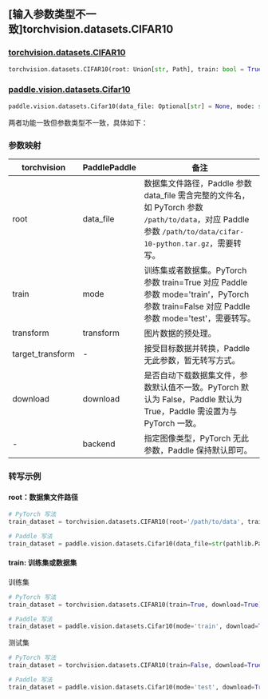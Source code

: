 ## [输入参数类型不一致]torchvision.datasets.CIFAR10

### [torchvision.datasets.CIFAR10](https://pytorch.org/vision/main/generated/torchvision.datasets.CIFAR10.html)

```python
torchvision.datasets.CIFAR10(root: Union[str, Path], train: bool = True, transform: Optional[Callable] = None, target_transform: Optional[Callable] = None, download: bool = False)
```

### [paddle.vision.datasets.Cifar10](https://www.paddlepaddle.org.cn/documentation/docs/zh/api/paddle/vision/datasets/Cifar10_cn.html)

```python
paddle.vision.datasets.Cifar10(data_file: Optional[str] = None, mode: str = 'train', transform: Optional[Callable] = None, download: bool = True, backend: Optional[str] = None)
```

两者功能一致但参数类型不一致，具体如下：

### 参数映射

| torchvision        | PaddlePaddle           | 备注                                                       |
| ---------------------- | --------------------- | ---------------------------------------------------------- |
| root                   | data_file             | 数据集文件路径，Paddle 参数 data_file 需含完整的文件名，如 PyTorch 参数 `/path/to/data`，对应 Paddle 参数 `/path/to/data/cifar-10-python.tar.gz`，需要转写。         |
| train                  | mode                  | 训练集或者数据集。PyTorch 参数 train=True 对应 Paddle 参数 mode='train'，PyTorch 参数 train=False 对应 Paddle 参数 mode='test'，需要转写。 |
| transform              | transform             | 图片数据的预处理。           |
| target_transform       | -                     | 接受目标数据并转换，Paddle 无此参数，暂无转写方式。    |
| download               | download              | 是否自动下载数据集文件，参数默认值不一致。PyTorch 默认为 False，Paddle 默认为 True，Paddle 需设置为与 PyTorch 一致。 |
| -                      | backend               | 指定图像类型，PyTorch 无此参数，Paddle 保持默认即可。 |

### 转写示例
#### root：数据集文件路径
```python
# PyTorch 写法
train_dataset = torchvision.datasets.CIFAR10(root='/path/to/data', train=True)

# Paddle 写法
train_dataset = paddle.vision.datasets.Cifar10(data_file=str(pathlib.Path('/path/to/data') / 'cifar-10-python.tar.gz'), mode='train')
```

#### train: 训练集或数据集
训练集
```python
# PyTorch 写法
train_dataset = torchvision.datasets.CIFAR10(train=True, download=True)

# Paddle 写法
train_dataset = paddle.vision.datasets.Cifar10(mode='train', download=True)
```

测试集
```python
# PyTorch 写法
train_dataset = torchvision.datasets.CIFAR10(train=False, download=True)

# Paddle 写法
train_dataset = paddle.vision.datasets.Cifar10(mode='test', download=True)
```
